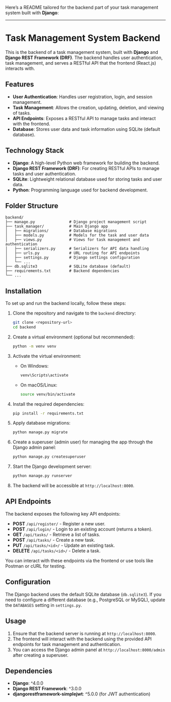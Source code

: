 Here’s a README tailored for the backend part of your task management system built with **Django**:

---

# Task Management System Backend

This is the backend of a task management system, built with **Django** and **Django REST Framework (DRF)**. The backend handles user authentication, task management, and serves a RESTful API that the frontend (React.js) interacts with.

## Features

- **User Authentication**: Handles user registration, login, and session management.
- **Task Management**: Allows the creation, updating, deletion, and viewing of tasks.
- **API Endpoints**: Exposes a RESTful API to manage tasks and interact with the frontend.
- **Database**: Stores user data and task information using SQLite (default database).

## Technology Stack

- **Django**: A high-level Python web framework for building the backend.
- **Django REST Framework (DRF)**: For creating RESTful APIs to manage tasks and user authentication.
- **SQLite**: Lightweight relational database used for storing tasks and user data.
- **Python**: Programming language used for backend development.

## Folder Structure

```plaintext
backend/
├── manage.py               # Django project management script
├── task_manager/           # Main Django app
│   ├── migrations/         # Database migrations
│   ├── models.py           # Models for the task and user data
│   ├── views.py            # Views for task management and authentication
│   ├── serializers.py      # Serializers for API data handling
│   ├── urls.py             # URL routing for API endpoints
│   ├── settings.py         # Django settings configuration
│   └── ...
├── db.sqlite3              # SQLite database (default)
├── requirements.txt        # Backend dependencies
└── ...
```

## Installation

To set up and run the backend locally, follow these steps:

1. Clone the repository and navigate to the `backend` directory:

    ```bash
    git clone <repository-url>
    cd backend
    ```

2. Create a virtual environment (optional but recommended):

    ```bash
    python -m venv venv
    ```

3. Activate the virtual environment:

    - On Windows:
      ```bash
      venv\Scripts\activate
      ```

    - On macOS/Linux:
      ```bash
      source venv/bin/activate
      ```

4. Install the required dependencies:

    ```bash
    pip install -r requirements.txt
    ```

5. Apply database migrations:

    ```bash
    python manage.py migrate
    ```

6. Create a superuser (admin user) for managing the app through the Django admin panel:

    ```bash
    python manage.py createsuperuser
    ```

7. Start the Django development server:

    ```bash
    python manage.py runserver
    ```

8. The backend will be accessible at `http://localhost:8000`.

## API Endpoints

The backend exposes the following key API endpoints:

- **POST** `/api/register/` - Register a new user.
- **POST** `/api/login/` - Login to an existing account (returns a token).
- **GET** `/api/tasks/` - Retrieve a list of tasks.
- **POST** `/api/tasks/` - Create a new task.
- **PUT** `/api/tasks/<id>/` - Update an existing task.
- **DELETE** `/api/tasks/<id>/` - Delete a task.

You can interact with these endpoints via the frontend or use tools like Postman or cURL for testing.

## Configuration

The Django backend uses the default SQLite database (`db.sqlite3`). If you need to configure a different database (e.g., PostgreSQL or MySQL), update the `DATABASES` setting in `settings.py`.

## Usage

1. Ensure that the backend server is running at `http://localhost:8000`.
2. The frontend will interact with the backend using the provided API endpoints for task management and authentication.
3. You can access the Django admin panel at `http://localhost:8000/admin` after creating a superuser.

## Dependencies

- **Django**: ^4.0.0
- **Django REST Framework**: ^3.0.0
- **djangorestframework-simplejwt**: ^5.0.0 (for JWT authentication)

